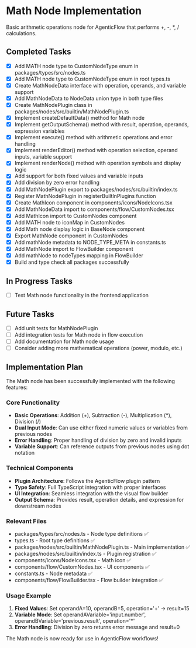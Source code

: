 # Math Node Implementation

Basic arithmetic operations node for AgenticFlow that performs +, -, *, / calculations.

## Completed Tasks

- [x] Add MATH node type to CustomNodeType enum in packages/types/src/nodes.ts
- [x] Add MATH node type to CustomNodeType enum in root types.ts 
- [x] Create MathNodeData interface with operation, operands, and variable support
- [x] Add MathNodeData to NodeData union type in both type files
- [x] Create MathNodePlugin class in packages/nodes/src/builtin/MathNodePlugin.ts
- [x] Implement createDefaultData() method for Math node
- [x] Implement getOutputSchema() method with result, operation, operands, expression variables
- [x] Implement execute() method with arithmetic operations and error handling
- [x] Implement renderEditor() method with operation selection, operand inputs, variable support
- [x] Implement renderNode() method with operation symbols and display logic
- [x] Add support for both fixed values and variable inputs
- [x] Add division by zero error handling
- [x] Add MathNodePlugin export to packages/nodes/src/builtin/index.ts
- [x] Register MathNodePlugin in registerBuiltInPlugins function
- [x] Create MathIcon component in components/icons/NodeIcons.tsx
- [x] Add MathNodeData import to components/flow/CustomNodes.tsx
- [x] Add MathIcon import to CustomNodes component
- [x] Add MATH node to iconMap in CustomNodes
- [x] Add Math node display logic in BaseNode component
- [x] Export MathNode component in CustomNodes
- [x] Add mathNode metadata to NODE_TYPE_META in constants.ts
- [x] Add MathNode import to FlowBuilder component
- [x] Add mathNode to nodeTypes mapping in FlowBuilder
- [x] Build and type check all packages successfully

## In Progress Tasks

- [ ] Test Math node functionality in the frontend application

## Future Tasks

- [ ] Add unit tests for MathNodePlugin
- [ ] Add integration tests for Math node in flow execution
- [ ] Add documentation for Math node usage
- [ ] Consider adding more mathematical operations (power, modulo, etc.)

## Implementation Plan

The Math node has been successfully implemented with the following features:

### Core Functionality
- **Basic Operations**: Addition (+), Subtraction (-), Multiplication (*), Division (/)
- **Dual Input Mode**: Can use either fixed numeric values or variables from previous nodes
- **Error Handling**: Proper handling of division by zero and invalid inputs
- **Variable Support**: Can reference outputs from previous nodes using dot notation

### Technical Components
- **Plugin Architecture**: Follows the AgenticFlow plugin pattern
- **Type Safety**: Full TypeScript integration with proper interfaces
- **UI Integration**: Seamless integration with the visual flow builder
- **Output Schema**: Provides result, operation details, and expression for downstream nodes

### Relevant Files

- packages/types/src/nodes.ts - Node type definitions ✅
- types.ts - Root type definitions ✅
- packages/nodes/src/builtin/MathNodePlugin.ts - Main implementation ✅
- packages/nodes/src/builtin/index.ts - Plugin registration ✅
- components/icons/NodeIcons.tsx - Math icon ✅
- components/flow/CustomNodes.tsx - UI components ✅
- constants.ts - Node metadata ✅
- components/flow/FlowBuilder.tsx - Flow builder integration ✅

### Usage Example

1. **Fixed Values**: Set operandA=10, operandB=5, operation='+' → result=15
2. **Variable Mode**: Set operandAVariable='input.number', operandBVariable='previous.result', operation='*'
3. **Error Handling**: Division by zero returns error message and result=0

The Math node is now ready for use in AgenticFlow workflows! 